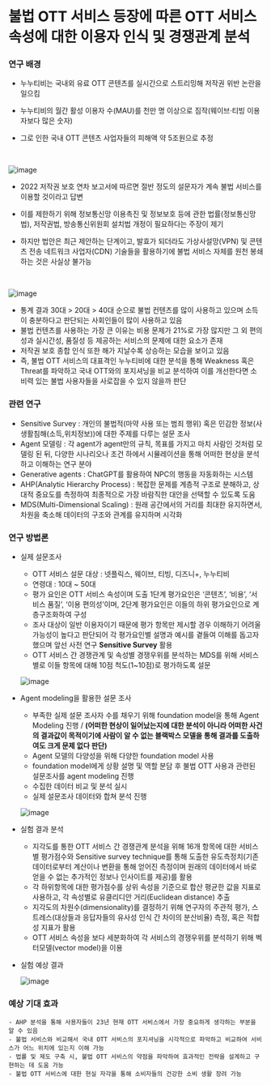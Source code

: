 # 불법 OTT 서비스 등장에 따른 OTT 서비스 속성에 대한 이용자 인식 및 경쟁관계 분석


### 연구 배경
  - 누누티비는 국내외 유료 OTT 콘텐츠를 실시간으로 스트리밍해 저작권 위반 논란을 일으킴
  - 누누티비의 월간 활성 이용자 수(MAU)를 천만 명 이상으로 짐작(웨이브·티빙 이용자보다 많은 숫자)
  - 그로 인한 국내 OTT 콘텐츠 사업자들의 피해액 약 5조원으로 추정

    <br>

![image](https://github.com/sean03101/DataScience_major_/assets/59594037/3ab76ed2-1360-4d18-9fa9-5981ca919a36)

  - 2022 저작권 보호 연차 보고서에 따르면 절반 정도의 설문자가 계속 불법 서비스를 이용할 것이라고 답변
  - 이를 제한하기 위해 정보통신망 이용촉진 및 정보보호 등에 관한 법률(정보통신망법), 저작권법, 방송통신위원회 설치법 개정이 필요하다는 주장이 제기
  - 하지만 법안은 최근 제안하는 단계이고, 발효가 되더라도 가상사설망(VPN) 및 콘텐츠 전송 네트워크 사업자(CDN) 기술들을 활용하기에 불법 서비스 자체를 원천 봉쇄하는 것은 사실상 불가능

    <br>

![image](https://github.com/sean03101/DataScience_major_/assets/59594037/a849f42d-3764-4aa9-adc8-c0f830937106)


  - 통계 결과 30대 > 20대 > 40대 순으로 불법 컨텐츠를 많이 사용하고 있으며 소득이 충분하다고 판단되는 사회인들이 많이 사용하고 있음
  - 불법 컨텐츠를 사용하는 가장 큰 이유는 비용 문제가 21%로 가장 많지만 그 외 편의성과 실시간성, 품질성 등 제공하는 서비스의 문제에 대한 요소가 존재
  - 저작권 보호 종합 인식 또한 해가 지날수록 상승하는 모습을 보이고 있음
  - 즉, 불법 OTT 서비스의 대표격인 누누티비에 대한 분석을 통해 Weakness 혹은 Threat를 파악하고 국내 OTT와의 포지셔닝을 비교 분석하여 이를 개선한다면 소비력 있는 불법 사용자들을 사로잡을 수 있지 않을까 판단


  ### 관련 연구

  - Sensitive Survey : 개인의 불법적(마약 사용 또는 범죄 행위) 혹은 민감한 정보(사생활침해(소득,위치정보))에 대한 주제를 다루는 설문 조사
  - Agent 모델링 : 각 agent가 agent만의 규칙, 목표를 가지고 마치 사람인 것처럼 모델링 된 뒤, 다양한 시나리오나 조건 하에서 시뮬레이션을 통해 어떠한 현상을 분석하고 이해하는 연구 분야
  - Generative agents : ChatGPT를 활용하여 NPC의 행동을 자동화하는 시스템
  - AHP(Analytic Hierarchy Process) : 복잡한 문제를 계층적 구조로 분해하고, 상대적 중요도를 측정하여 최종적으로 가장 바람직한 대안을 선택할 수 있도록 도움
  - MDS(Multi-Dimensional Scaling) : 원래 공간에서의 거리를 최대한 유지하면서, 차원을 축소해 데이터의 구조와 관계를 유지하며 시각화


    
  ### 연구 방법론
      
  - 실제 설문조사
    - OTT 서비스 설문 대상 : 넷플릭스, 웨이브, 티빙, 디즈니+, 누누티비
    - 연령대 : 10대 ~ 50대
    - 평가 요인은 OTT 서비스 속성이며 도출 1단계 평가요인은 ‘콘텐츠’, ‘비용’, ‘서비스 품질’, ‘이용 편의성’이며, 2단계 평가요인은 이들의 하위 평가요인으로 계층구조화하여 구성
    - 조사 대상이 일반 이용자이기 때문에 평가 항목만 제시할 경우 이해하기 어려울 가능성이 높다고 판단되어 각 평가요인별 설명과 예시를 곁들여 이해를 돕고자 했으며 앞선 사전 연구 **Sensitive Survey** 활용
    - OTT 서비스 간 경쟁관계 및 속성별 경쟁우위를 분석하는 MDS를 위해 서비스 별로 이들 항목에 대해 10점 척도(1~10점)로 평가하도록 설문
    

    ![image](https://github.com/sean03101/DataScience_major_/assets/59594037/aa0d339f-9114-440a-a8f6-d9226859a0d4)



  - Agent modeling을 활용한 설문 조사
    - 부족한 실제 설문 조사자 수를 채우기 위해 foundation model을 통해 Agent Modeling 진행 / **(어떠한 현상이 일어났는지에 대한 분석이 아니라 어떠한 사건의 결과값이 목적이기에 사람이 알 수 없는 블랙박스 모델을 통해 결과를 도출하여도 크게 문제 없다 판단)**
    - Agent 모델의 다양성을 위해 다양한 foundation model 사용
    - foundation model에게 상황 설명 및 역할 분담 후 불법 OTT 사용과 관련된 설문조사를 agent modeling 진행
    - 수집한 데이터 비교 및 분석 실시
    - 실제 설문조사 데이터와 합쳐 분석 진행
   
    ![image](https://github.com/sean03101/DataScience_major_/assets/59594037/f7881c0e-df90-4d6c-a3b2-7f11c8462143)


  - 실험 결과 분석
    - 지각도를 통한 OTT 서비스 간 경쟁관계 분석을 위해 16개 항목에 대한 서비스별 평가점수와 Sensitive survey technique를 통해 도출한 유도측정치(기존 데이터로부터 계산이나 변환을 통해 얻어진 측정이며 원래의 데이터에서 바로 얻을 수 없는 추가적인 정보나 인사이트를 제공)를 활용
    - 각 하위항목에 대한 평가점수를 상위 속성을 기준으로 합산 평균한 값을 지표로 사용하고, 각 속성별로 유클리디안 거리(Euclidean distance) 추출
    - 지각도의 차원수(dimensionality)를 결정하기 위해 연구자의 주관적 평가, 스트레스(대상들과 응답자들의 유사성 인식 간 차이의 분산비율) 측정, 혹은 적합성 지표가 활용
    - OTT 서비스 속성을 보다 세분화하여 각 서비스의 경쟁우위를 분석하기 위해 벡터모델(vector model)을 이용
   
  - 실험 예상 결과


       ![image](https://github.com/sean03101/DataScience_major_/assets/59594037/f27a2959-894f-4825-8664-9c1102958e29)

  ### 예상 기대 효과
    - AHP 분석을 통해 사용자들이 23년 현재 OTT 서비스에서 가장 중요하게 생각하는 부분을 알 수 있음 
    - 불법 서비스와 비교해서 국내 OTT 서비스의 포지셔닝을 시각적으로 파악하고 비교하여 서비스가 어느 위치에 있는지 이해 가능
    - 법률 및 제도 구축 시, 불법 OTT 서비스의 약점을 파악하여 효과적인 전략을 설계하고 구현하는 데 도움 가능 
    - 불법 OTT 서비스에 대한 현실 자각을 통해 소비자들의 건강한 소비 생활 장려 가능

